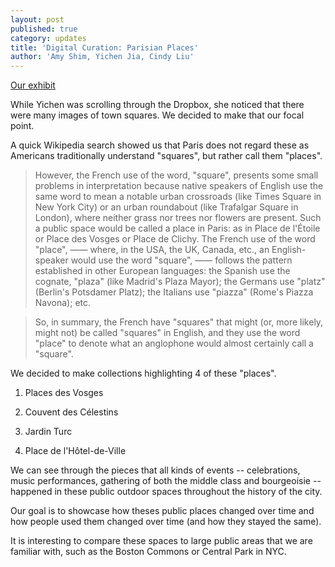 ```yaml
---
layout: post
published: true
category: updates
title: 'Digital Curation: Parisian Places'
author: 'Amy Shim, Yichen Jia, Cindy Liu'
---
```

[Our exhibit](https://lemaraiscollection.omeka.net/collections/browse)

While Yichen was scrolling through the Dropbox, she noticed that there were many images of town squares. We decided to make that our focal point.

A quick Wikipedia search showed us that Paris does not regard these as Americans traditionally understand "squares", but rather call them "places".
> However, the French use of the word, "square", presents some small problems in interpretation because native speakers of English use the same word to mean a notable urban crossroads (like Times Square in New York City) or an urban roundabout (like Trafalgar Square in London), where neither grass nor trees nor flowers are present. Such a public space would be called a place in Paris: as in Place de l'Étoile or Place des Vosges or Place de Clichy. The French use of the word "place", —— where, in the USA, the UK, Canada, etc., an English-speaker would use the word "square", —— follows the pattern established in other European languages: the Spanish use the cognate, "plaza" (like Madrid's Plaza Mayor); the Germans use "platz" (Berlin's Potsdamer Platz); the Italians use "piazza" (Rome's Piazza Navona); etc.

>So, in summary, the French have "squares" that might (or, more likely, might not) be called "squares" in English, and they use the word "place" to denote what an anglophone would almost certainly call a "square".

We decided to make collections highlighting 4 of these "places".

1) Places des Vosges

2) Couvent des Célestins

3) Jardin Turc

4) Place de l'Hôtel-de-Ville

We can see through the pieces that all kinds of events -- celebrations, music performances, gathering of both the middle class and bourgeoisie -- happened in these public outdoor spaces throughout the history of the city.

Our goal is to showcase how theses public places changed over time and how people used them changed over time (and how they stayed the same).

It is interesting to compare these spaces to large public areas that we are familiar with, such as the Boston Commons or Central Park in NYC.


